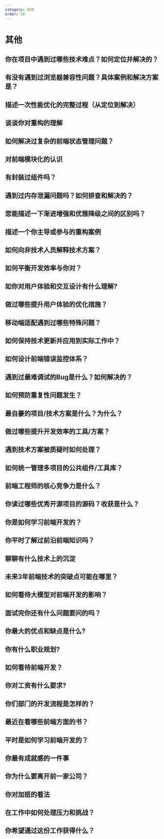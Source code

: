 ```yaml
---
category: 其他
order: 20
---
```

<script setup>
import NavHead from "../components/NavHead.vue";
</script>
<nav-head link="/posts/article/前端面试题合集/read.html">
</nav-head>


# 其他


## 你在项目中遇到过哪些技术难点？如何定位并解决的？

## 有没有遇到过浏览器兼容性问题？具体案例和解决方案是？

## 描述一次性能优化的完整过程（从定位到解决）

## 谈谈你对重构的理解

## 如何解决过复杂的前端状态管理问题？

## 对前端模块化的认识

## 有封装过组件吗？

## 遇到过内存泄漏问题吗？如何排查和解决的？

## 您能描述一下渐进增强和优雅降级之间的区别吗？

## 描述一个你主导或参与的重构案例

## 如何向非技术人员解释技术方案？

## 如何平衡开发效率与你对？

## 如你对用户体验和交互设计有什么理解?

## 做过哪些提升用户体验的优化措施？

## 移动端适配遇到过哪些特殊问题？

## 如何保持技术更新并应用到实际工作中？

## 如何设计前端错误监控体系？

## 遇到过最难调试的Bug是什么？如何解决的？

## 如何预防重复性问题发生？

##  最自豪的项目/技术方案是什么？为什么？

## 做过哪些提升开发效率的工具/方案？

## 遇到技术方案被质疑时如何处理？

## 如何统一管理多项目的公共组件/工具库？

## 前端工程师的核心竞争力是什么？

## 你读过哪些优秀开源项目的源码？收获是什么？

## 你是如何学习前端开发的？

## 你平时了解过前沿前端知识吗？

## 聊聊有什么技术上的沉淀

##  未来3年前端技术的突破点可能在哪里？

##  如何看待大模型对前端开发的影响？

## ⾯试完你还有什么问题要问的吗？

## 你最⼤的优点和缺点是什么?

## 你有什么职业规划?

## 如何看待前端开发？

## 你对⼯资有什么要求?

## 你们部⻔的开发流程是怎样的？

## 最近在看哪些前端⽅⾯的书？

## 平时是如何学习前端开发的？

## 你最有成就感的⼀件事

## 你为什么要离开前⼀家公司？

## 你对加班的看法

## 在工作中如何处理压力和挑战？

## 你希望通过这份⼯作获得什么？
